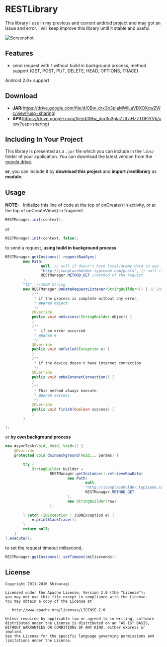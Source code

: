 # RESTLibrary
This library I use in my previous and current android project and may got an issue and error. 
I will keep improve this library until it stable and useful.

![Screenshot](https://github.com/shiburagi/RESTLibrary-BETA-/blob/master/screenshot/device-2016-03-03-172807.png)

## Features
 * send request with / without build in background process, method support (GET, POST, PUT, DELETE, HEAD, OPTIONS, TRACE)

Android 2.0+ support

## Download
 * **JAR**(https://drive.google.com/file/d/0Bw_drx3o3plaMWlLaVBXOXcwZWc/view?usp=sharing)
 * **APK**(https://drive.google.com/file/d/0Bw_drx3o3plaZzlLaHZzTDEtYVk/view?usp=sharing) 

## Including In Your Project
This library is presented as a `.jar` file which you can include in the `libs/`
folder of your application. You can download the latest version from the
[google drive](https://drive.google.com/file/d/0Bw_drx3o3plaMWlLaVBXOXcwZWc/view?usp=sharing).

**or**,
you can include it by **download this project** and **import /restlibrary** as **module**.

## Usage

**NOTE:**　Initialize this line of code at the top of onCreate() in activity, or at the top of onCreateView() in fragment

``` java
RESTManager.init(context);
```
or
``` java
RESTManager.init(context, false);
```

to send a request, 
**using build in background process**
``` java
RESTManager.getInstance().requestRawSync(
        new Path(
                null, // null if doesn't have local/dummy data in app
                "http://jsonplaceholder.typicode.com/posts", // null if the REST API not ready yet
                RESTManager.METHOD_GET //method of the request
        ),
        "{}", //JSON String
        new RESTManager.OnDataRequestListener<StringBuilder>() { // Interface
            /**
             * if the process is complete without any error.
             * @param object
             */
            @Override
            public void onSuccess(StringBuilder object) {
            }
            /**
             *  if an error occurred
             * @param e
             */
            @Override
            public void onFailed(Exception e) {
            }
            /**
             * if the device doesn't have internet connection
             */
            @Override
            public void onNoIntenetConnection() {
            }
            /**
             * This method always execute.
             * @param success
             */
            @Override
            public void finish(boolean success) {
            }
        }

);
```
or **by own background process**
``` java
new AsyncTask<Void, Void, Void>() {
    @Override
    protected Void doInBackground(Void... params) {

        try {
            StringBuilder builder =
                    RESTManager.getInstance().retrieveRawData(
                            new Path(
                                    null,
                                    "http://jsonplaceholder.typicode.com/posts",
                                    RESTManager.METHOD_GET
                            ),
                            new StringBuilder(raw)
                    );
           
        } catch (IOException | JSONException e) {
            e.printStackTrace();
        }
        return null;
    }
}.execute();
```

to set the request timeout milisecond,
``` java
RESTManager.getInstance().setTimeout(miliseconds);
```

## License

    Copyright 2011-2016 Shiburagi

    Licensed under the Apache License, Version 2.0 (the "License");
    you may not use this file except in compliance with the License.
    You may obtain a copy of the License at

       http://www.apache.org/licenses/LICENSE-2.0

    Unless required by applicable law or agreed to in writing, software
    distributed under the License is distributed on an "AS IS" BASIS,
    WITHOUT WARRANTIES OR CONDITIONS OF ANY KIND, either express or implied.
    See the License for the specific language governing permissions and
    limitations under the License.

